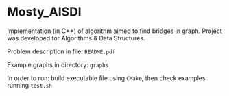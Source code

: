 # Mosty_AISDI

Implementation (in C++) of algorithm aimed to find bridges in graph. Project was developed for Algorithms & Data Structures.

Problem description in file: `README.pdf`

Example graphs in directory: `graphs`

In order to run: build executable file using `CMake`, then check examples running `test.sh`